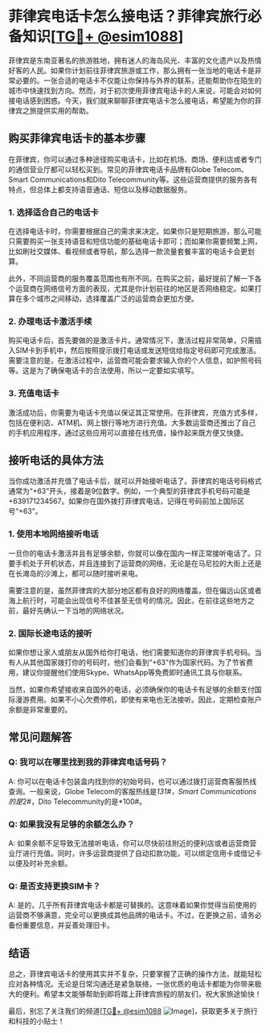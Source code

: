 # 菲律宾电话卡怎么接电话？菲律宾旅行必备知识[[TG💪+ @esim1088](https://t.me/s/esim1088)]

菲律宾是东南亚著名的旅游胜地，拥有迷人的海岛风光、丰富的文化遗产以及热情好客的人民。如果你计划前往菲律宾旅游或工作，那么拥有一张当地的电话卡是非常必要的。一张合适的电话卡不仅能让你保持与外界的联系，还能帮助你在陌生的城市中快速找到方向。然而，对于初次使用菲律宾电话卡的人来说，可能会对如何接电话感到困惑。今天，我们就来聊聊菲律宾电话卡怎么接电话，希望能为你的菲律宾之旅提供实用的帮助。

## 购买菲律宾电话卡的基本步骤

在菲律宾，你可以通过多种途径购买电话卡，比如在机场、商场、便利店或者专门的通信营业厅都可以轻松买到。常见的菲律宾电话卡品牌有Globe Telecom、Smart Communications和Dito Telecommunity等。这些运营商提供的服务各有特点，但总体上都支持语音通话、短信以及移动数据服务。

### 1. 选择适合自己的电话卡

在选择电话卡时，你需要根据自己的需求来决定。如果你只是短期旅游，那么可能只需要购买一张支持语音和短信功能的基础电话卡即可；而如果你需要频繁上网，比如刷社交媒体、看视频或者导航，那么选择一款流量套餐丰富的电话卡会更划算。

此外，不同运营商的服务覆盖范围也有所不同。在购买之前，最好提前了解一下各个运营商在网络信号方面的表现，尤其是你计划前往的地区是否网络稳定。如果打算在多个城市之间移动，选择覆盖广泛的运营商会更加方便。

### 2. 办理电话卡激活手续

购买电话卡后，首先要做的是激活卡片。通常情况下，激活过程非常简单，只需插入SIM卡到手机中，然后按照提示拨打电话或发送短信给指定号码即可完成激活。需要注意的是，在激活过程中，运营商可能会要求输入你的个人信息，如护照号码等。这是为了确保电话卡的合法使用，所以一定要如实填写。

### 3. 充值电话卡

激活成功后，你需要为电话卡充值以保证其正常使用。在菲律宾，充值方式多样，包括在便利店、ATM机、网上银行等地方进行充值。大多数运营商还推出了自己的手机应用程序，通过这些应用可以直接在线充值，操作起来既方便又快捷。

## 接听电话的具体方法

当你成功激活并充值了电话卡后，就可以开始接听电话了。菲律宾的电话号码格式通常为“+63”开头，接着是9位数字。例如，一个典型的菲律宾手机号码可能是+639171234567。如果你在国外拨打菲律宾电话，记得在号码前加上国际区号“+63”。

### 1. 使用本地网络接听电话

一旦你的电话卡激活并且有足够余额，你就可以像在国内一样正常接听电话了。只要手机处于开机状态，并且连接到了运营商的网络，无论是在马尼拉的大街上还是在长滩岛的沙滩上，都可以随时接听来电。

需要注意的是，虽然菲律宾的大部分地区都有良好的网络覆盖，但在偏远山区或者海上航行时，可能会出现信号不佳甚至无信号的情况。因此，在前往这些地方之前，最好先确认一下当地的网络状况。

### 2. 国际长途电话的接听

如果你想让家人或朋友从国外给你打电话，他们需要知道你的菲律宾手机号码。当有人从其他国家拨打你的号码时，他们会看到“+63”作为国家代码。为了节省费用，建议你提醒他们使用Skype、WhatsApp等免费即时通讯工具与你联系。

当然，如果你希望接收来自国外的电话，必须确保你的电话卡有足够的余额支付国际漫游费用。如果不小心欠费停机，即使有来电也无法接听。因此，定期检查账户余额是非常重要的。

## 常见问题解答

### Q: 我可以在哪里找到我的菲律宾电话号码？

A: 你可以在电话卡包装盒内找到你的初始号码，也可以通过拨打运营商客服热线查询。一般来说，Globe Telecom的客服热线是*131#，Smart Communications的是*2#，Dito Telecommunity的是*100#。

### Q: 如果我没有足够的余额怎么办？

A: 如果余额不足导致无法接听电话，你可以尽快前往附近的便利店或者运营商营业厅进行充值。同时，许多运营商提供了自动扣款功能，可以绑定信用卡或借记卡以便及时补充余额。

### Q: 是否支持更换SIM卡？

A: 是的，几乎所有菲律宾电话卡都是可替换的。这意味着如果你觉得当前使用的运营商不够满意，完全可以更换成其他品牌的电话卡。不过，在更换之前，请务必备份重要信息，并妥善处理旧卡。

## 结语

总之，菲律宾电话卡的使用其实并不复杂，只要掌握了正确的操作方法，就能轻松应对各种情况。无论是日常沟通还是紧急联络，一张优质的电话卡都能为你带来极大的便利。希望本文能够帮助到即将踏上菲律宾旅程的朋友们，祝大家旅途愉快！

最后，别忘了关注我们的频道[[TG💪+ @esim1088](https://t.me/s/esim1088) ![Image](https://i.postimg.cc/4NQfJmqS/Snipaste-2025-05-13-00-14-12.png)]，获取更多关于旅行和科技的小贴士！
